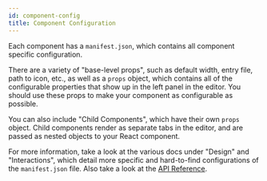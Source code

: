```yaml
---
id: component-config
title: Component Configuration
---
```


Each component has a `manifest.json`, which contains all component specific configuration.

There are a variety of "base-level props", such as default width, entry file, path to icon, etc., as well as a `props` object, which contains all of the configurable properties that show up in the left panel in the editor. You should use these props to make your component as configurable as possible.

You can also include "Child Components", which have their own `props` object. Child components render as separate tabs in the editor, and are passed as nested objects to your React component.

For more information, take a look at the various docs under "Design" and "Interactions", which detail more specific and hard-to-find configurations of the `manifest.json` file. Also take a look at the [API Reference](/api-reference/configuration/manifest-json).
